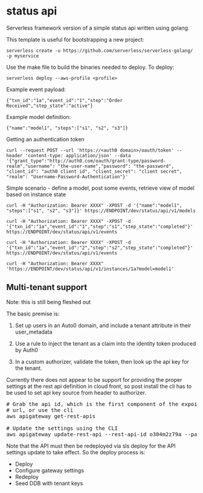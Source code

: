 # status api

Serverless framework version of a simple status api written using golang.

This template is useful for bootstrapping a new project:

```
serverless create -u https://github.com/serverless/serverless-golang/ -p myservice
```

Use the make file to build the binaries needed to deploy. To deploy:

```
serverless deploy --aws-profile <profile>
```

Example event payload:

```
{"txn_id":"1a","event_id":"1","step":"Order Received","step_state":"active"}
```

Example model definition:

```
{"name":"model1", "steps":["s1", "s2", "s3"]}
```

Getting an authentication token

```
curl --request POST --url 'https://<auth0 domain>/oauth/token' --header 'content-type: application/json' --data '{"grant_type":"http://auth0.com/oauth/grant-type/password-realm","username": "the-user-name","password": "the-password",  "client_id": "auth0 client id", "client_secret": "client secret", "realm": "Username-Password-Authentication"}'
```

Simple scenario - define a model, post some events, retrieve view
of model based on instance state

```
curl -H "Authorization: Bearer XXXX" -XPOST -d '{"name":"model1", "steps":["s1", "s2", "s3"]}' https://ENDPOINT/dev/status/api/v1/models

curl -H "Authorization: Bearer XXXX" -XPOST -d '{"txn_id":"1a","event_id":"1","step":"s1","step_state":"completed"}' https://ENDPOINT/dev/status/api/v1/events

curl -H "Authorization: Bearer XXXX" -XPOST -d '{"txn_id":"1a","event_id":"2","step":"s2","step_state":"completed"}' https://ENDPOINT/dev/status/api/v1/events
 
curl -H "Authorization: Bearer XXXX"  'https://ENDPOINT/dev/status/api/v1/instances/1a?model=model1'
```


## Multi-tenant support

Note: this is still being fleshed out

The basic premise is:

1. Set up users in an Auto0 domain, and include a tenant attribute in
their user_metadata

2. Use a rule to inject the tenant as a claim into the identity token
produced by Auth0

3. In a custom authorizer, validate the token, then look up the api
key for the tenant.

Currently there does not appear to be support for providing the proper
settings at the rest api definition in cloud front, so post
install the cli has to be used to set api key source from
header to authorizer.


<pre>
# Grab the api id, which is the first component of the expoint
# url, or use the cli
aws apigateway get-rest-apis

# Update the settings using the CLI
aws apigateway update-rest-api --rest-api-id o304m2z79a --patch-operations op=replace,path=/apiKeySource,value=AUTHORIZER
</pre>

Note that the API must then be redeployed via sls deploy for the API
settings update to take effect. So the deploy process is:

* Deploy
* Configure gateway settings
* Redeploy
* Seed DDB with tenant keys
